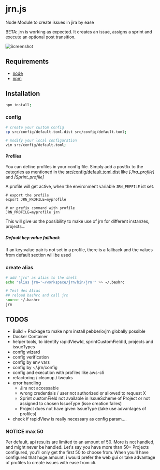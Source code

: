 # jrn.js
Node Module to create issues in jira by ease

BETA: jrn is working as expected.
It creates an issue, assigns a sprint and execute an optional post transition. 

![Screenshot](./screenshot.gif)

## Requirements
* [node](https://nodejs.org/)
* [npm](https://www.npmjs.com/)

## Installation
```bash
npm install;
```

### config 
```bash
# create your custom config
cp src/config/default.toml.dist src/config/default.toml;

# modify your local configuration
vim src/config/default.toml;
```


#### Profiles

You can define profiles in your config file.
Simply add a postfix to the categries as mentioned in the 
[src/config/default.toml.dist](src/config/default.toml.dist) like *[Jira_profile]* and *[Sprint_profile]*

A profile will get active, when the environment variable `JRN_PRPFILE` ist set.
```
# export the profile
export JRN_PROFILE=myprofile

# or prefix command with profile
JRN_PROFILE=myprofile jrn
```

This will give us the possibility to make use of jrn for different instanzes, projects...

##### Default key:value fallback
If an key:value pair is not set in a profile, there is a fallback and 
the values from default section will be used


### create alias
```bash
# add "jrn" as alias to the shell
echo "alias jrn='~/workspace/jrn/bin/jrn'" >> ~/.bashrc

# Test des Alias
## reload bashrc and call jrn
source ~/.bashrc
jrn
```

## TODOS
* Build + Package to make npm install pebberio/jrn globally possible
* Docker Container
* helper tools, to identify rapidViewId, sprintCustomFieldId, projects and issueTypes
* config wizard
* config verification
* config by env vars
* config by ~/.jrn/config
* config and execution with profiles like aws-cli
* refactoring / cleanup / tweaks
* error handling
    * Jira not accessable
    * wrong credentials / user not authorized or allowed to request X
    * Sprint customField not available in IssueScheme of Project or not assigned to chosen IssueType (isse creation failes)
    * Project does not have given IssueType (take use advantages of profiles)
* check if rapidView is really necessary as config param....


### NOTICE max 50
Per default, api results are limited to an amount of 50. More is not handled, and might never be handled.
Let's say you have more than 50+ Projects configured, you'll only get the first 50 to choose from.
When you'll have configured that huge amount, i would prefer the web gui 
or take advantage of profiles to create issues with ease from cli.
  
  



